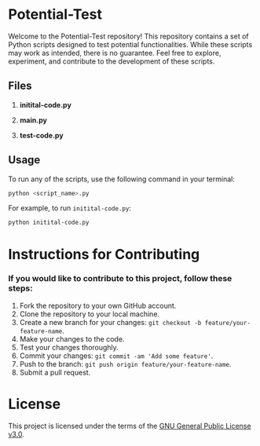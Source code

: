 # Potential-Test

Welcome to the Potential-Test repository! This repository contains a set of Python scripts designed to test potential functionalities. While these scripts may work as intended, there is no guarantee. Feel free to explore, experiment, and contribute to the development of these scripts.

## Files

1. **initital-code.py**

2. **main.py**

3. **test-code.py**

## Usage

To run any of the scripts, use the following command in your terminal:

```bash
python <script_name>.py
```

For example, to run `initital-code.py`:

```bash
python initital-code.py
```

# Instructions for Contributing

### If you would like to contribute to this project, follow these steps:

1. Fork the repository to your own GitHub account.
2. Clone the repository to your local machine.
3. Create a new branch for your changes: `git checkout -b feature/your-feature-name`.
4. Make your changes to the code.
5. Test your changes thoroughly.
6. Commit your changes: `git commit -am 'Add some feature'`.
7. Push to the branch: `git push origin feature/your-feature-name`.
8. Submit a pull request.

# License

This project is licensed under the terms of the [GNU General Public License v3.0](LICENSE).

